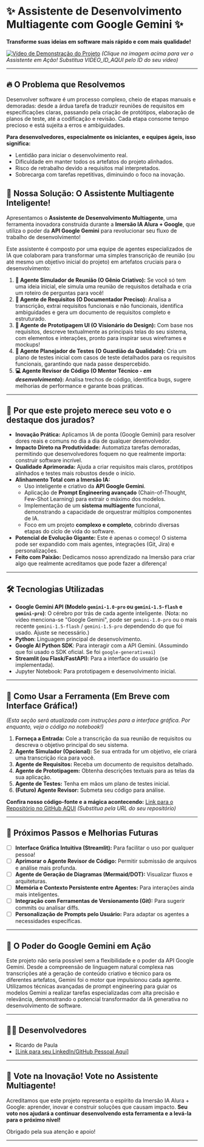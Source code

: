 # ✨ Assistente de Desenvolvimento Multiagente com Google Gemini ✨

**Transforme suas ideias em software mais rápido e com mais qualidade!**

[![Vídeo de Demonstração do Projeto](https://img.youtube.com/vi/VIDEO_ID_AQUI/hqdefault.jpg)](https://www.youtube.com/watch?v=A00p4TGlpPg)
*(Clique na imagem acima para ver o Assistente em Ação! Substitua VIDEO_ID_AQUI pelo ID do seu vídeo)*

---

## 🔥 O Problema que Resolvemos

Desenvolver software é um processo complexo, cheio de etapas manuais e demoradas: desde a árdua tarefa de traduzir reuniões de requisitos em especificações claras, passando pela criação de protótipos, elaboração de planos de teste, até a codificação e revisão. Cada etapa consome tempo precioso e está sujeita a erros e ambiguidades.

**Para desenvolvedores, especialmente os iniciantes, e equipes ágeis, isso significa:**
*   Lentidão para iniciar o desenvolvimento real.
*   Dificuldade em manter todos os artefatos do projeto alinhados.
*   Risco de retrabalho devido a requisitos mal interpretados.
*   Sobrecarga com tarefas repetitivas, diminuindo o foco na inovação.

## 🚀 Nossa Solução: O Assistente Multiagente Inteligente!

Apresentamos o **Assistente de Desenvolvimento Multiagente**, uma ferramenta inovadora construída durante a **Imersão IA Alura + Google**, que utiliza o poder da **API Google Gemini** para revolucionar seu fluxo de trabalho de desenvolvimento!

Este assistente é composto por uma equipe de agentes especializados de IA que colaboram para transformar uma simples transcrição de reunião (ou até mesmo um objetivo inicial do projeto) em artefatos cruciais para o desenvolvimento:

1.  **🤖 Agente Simulador de Reunião (O Gênio Criativo):** Se você só tem uma ideia inicial, ele simula uma reunião de requisitos detalhada e cria um roteiro de perguntas para você!
2.  **📝 Agente de Requisitos (O Documentador Preciso):** Analisa a transcrição, extrai requisitos funcionais e não funcionais, identifica ambiguidades e gera um documento de requisitos completo e estruturado.
3.  **🎨 Agente de Prototipagem UI (O Visionário do Design):** Com base nos requisitos, descreve textualmente as principais telas do seu sistema, com elementos e interações, pronto para inspirar seus wireframes e mockups!
4.  **🧪 Agente Planejador de Testes (O Guardião da Qualidade):** Cria um plano de testes inicial com casos de teste detalhados para os requisitos funcionais, garantindo que nada passe despercebido.
5.  **💻 Agente Revisor de Código (O Mentor Técnico - *em desenvolvimento*):** Analisa trechos de código, identifica bugs, sugere melhorias de performance e garante boas práticas.

---

## 🌟 Por que este projeto merece seu voto e o destaque dos jurados?

*   **Inovação Prática:** Aplicamos IA de ponta (Google Gemini) para resolver dores reais e comuns no dia a dia de qualquer desenvolvedor.
*   **Impacto Direto na Produtividade:** Automatiza tarefas demoradas, permitindo que desenvolvedores foquem no que realmente importa: construir software incrível.
*   **Qualidade Aprimorada:** Ajuda a criar requisitos mais claros, protótipos alinhados e testes mais robustos desde o início.
*   **Alinhamento Total com a Imersão IA:**
    *   Uso inteligente e criativo da **API Google Gemini**.
    *   Aplicação de **Prompt Engineering avançado** (Chain-of-Thought, Few-Shot Learning) para extrair o máximo dos modelos.
    *   Implementação de um **sistema multiagente** funcional, demonstrando a capacidade de orquestrar múltiplos componentes de IA.
    *   Foco em um projeto **complexo e completo**, cobrindo diversas etapas do ciclo de vida do software.
*   **Potencial de Evolução Gigante:** Este é apenas o começo! O sistema pode ser expandido com mais agentes, integrações (Git, Jira) e personalizações.
*   **Feito com Paixão:** Dedicamos nosso aprendizado na Imersão para criar algo que realmente acreditamos que pode fazer a diferença!

---

## 🛠️ Tecnologias Utilizadas

*   **Google Gemini API (Modelo `gemini-1.0-pro` ou `gemini-1.5-flash` e `gemini-pro`)**: O cérebro por trás de cada agente inteligente. (Nota: no vídeo menciona-se "Google Gemini", pode ser `gemini-1.0-pro` ou o mais recente `gemini-1.5-flash` / `gemini-1.5-pro` dependendo do que foi usado. Ajuste se necessário.)
*   **Python**: Linguagem principal de desenvolvimento.
*   **Google AI Python SDK**: Para interagir com a API Gemini. (Assumindo que foi usado o SDK oficial. Se foi `google-generativeai`)
*   **Streamlit (ou Flask/FastAPI)**: Para a interface do usuário (se implementada).
*   Jupyter Notebook: Para prototipagem e desenvolvimento inicial.

---

## 🚀 Como Usar a Ferramenta (Em Breve com Interface Gráfica!)

*(Esta seção será atualizada com instruções para a interface gráfica. Por enquanto, veja o código no notebook!)*

1.  **Forneça a Entrada:** Cole a transcrição da sua reunião de requisitos ou descreva o objetivo principal do seu sistema.
2.  **Agente Simulador (Opcional):** Se sua entrada for um objetivo, ele criará uma transcrição rica para você.
3.  **Agente de Requisitos:** Receba um documento de requisitos detalhado.
4.  **Agente de Prototipagem:** Obtenha descrições textuais para as telas da sua aplicação.
5.  **Agente de Testes:** Tenha em mãos um plano de testes inicial.
6.  **(Futuro) Agente Revisor:** Submeta seu código para análise.

**Confira nosso código-fonte e a mágica acontecendo:**
[Link para o Repositório no GitHub AQUI](URL_PARA_SEU_REPOSITORIO_GITHUB_AQUI) *(Substitua pela URL do seu repositório)*

---

## 🎯 Próximos Passos e Melhorias Futuras

*   [ ] **Interface Gráfica Intuitiva (Streamlit):** Para facilitar o uso por qualquer pessoa!
*   [ ] **Aprimorar o Agente Revisor de Código:** Permitir submissão de arquivos e análise mais profunda.
*   [ ] **Agente de Geração de Diagramas (Mermaid/DOT):** Visualizar fluxos e arquiteturas.
*   [ ] **Memória e Contexto Persistente entre Agentes:** Para interações ainda mais inteligentes.
*   [ ] **Integração com Ferramentas de Versionamento (Git):** Para sugerir commits ou analisar diffs.
*   [ ] **Personalização de Prompts pelo Usuário:** Para adaptar os agentes a necessidades específicas.

---

## 🧠 O Poder do Google Gemini em Ação

Este projeto não seria possível sem a flexibilidade e o poder da API Google Gemini. Desde a compreensão de linguagem natural complexa nas transcrições até a geração de conteúdo criativo e técnico para os diferentes artefatos, Gemini foi o motor que impulsionou cada agente. Utilizamos técnicas avançadas de prompt engineering para guiar os modelos Gemini a realizar tarefas especializadas com alta precisão e relevância, demonstrando o potencial transformador da IA generativa no desenvolvimento de software.

---

## 🧑‍💻 Desenvolvedores

*   Ricardo de Paula
*   [[Link para seu LinkedIn/GitHub Pessoal Aqui]](https://github.com/ricardodepaula)

---

## 🙏 Vote na Inovação! Vote no Assistente Multiagente!

Acreditamos que este projeto representa o espírito da Imersão IA Alura + Google: aprender, inovar e construir soluções que causam impacto.
**Seu voto nos ajudará a continuar desenvolvendo esta ferramenta e a levá-la para o próximo nível!**

Obrigado pela sua atenção e apoio!

---
